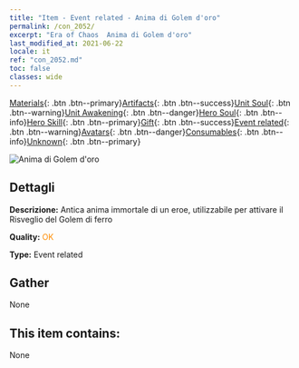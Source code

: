 ```yaml
---
title: "Item - Event related - Anima di Golem d'oro"
permalink: /con_2052/
excerpt: "Era of Chaos  Anima di Golem d'oro"
last_modified_at: 2021-06-22
locale: it
ref: "con_2052.md"
toc: false
classes: wide
---
```

 [Materials](/ItemsIT/){: .btn .btn--primary}[Artifacts](/ItemsIT/Artifacts/){: .btn .btn--success}[Unit Soul](/ItemsIT/UnitSoul/){: .btn .btn--warning}[Unit Awakening](/ItemsIT/UnitAwakening/){: .btn .btn--danger}[Hero Soul](/ItemsIT/HeroSoul/){: .btn .btn--info}[Hero Skill](/ItemsIT/HeroSkill/){: .btn .btn--primary}[Gift](/ItemsIT/Gift/){: .btn .btn--success}[Event related](/ItemsIT/Events/){: .btn .btn--warning}[Avatars](/ItemsIT/Avatars/){: .btn .btn--danger}[Consumables](/ItemsIT/Consumables/){: .btn .btn--info}[Unknown](/ItemsIT/Unknown/){: .btn .btn--primary}

 ![Anima di Golem d'oro](/images/t/juexing_603.jpg)

## Dettagli
 **Descrizione:** Antica anima immortale di un eroe, utilizzabile per attivare il Risveglio del Golem di ferro

 **Quality:** <span style="color: #FF8C00">OK</span>

 **Type:** Event related

## Gather

  None

## This item contains:

  None


